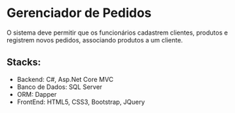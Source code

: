 # Gerenciador de Pedidos
O sistema deve permitir que os funcionários cadastrem clientes, produtos e registrem novos pedidos, associando produtos a um cliente.
## Stacks:
- Backend: C#, Asp.Net Core MVC
- Banco de Dados: SQL Server
- ORM: Dapper
- FrontEnd: HTML5, CSS3, Bootstrap, JQuery
